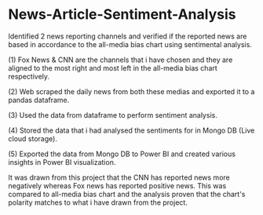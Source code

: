 # News-Article-Sentiment-Analysis

Identified 2 news reporting channels and verified if the reported news are based in accordance to the all-media bias chart using sentimental analysis.



(1) Fox News & CNN are the channels that i have chosen and they are aligned to the most right and most left in the all-media bias chart respectively.

(2) Web scraped the daily news from both these medias and exported it to a pandas dataframe.

(3) Used the data from dataframe to perform sentiment analysis.

(4) Stored the data that i had analysed the sentiments for in Mongo DB (Live cloud storage).

(5) Exported the data from Mongo DB to Power BI and created various insights in Power BI visualization.



It was drawn from this project that the CNN has reported news more negatively whereas Fox news has reported positive news. This was compared to all-media bias chart and the analysis proven that the chart's polarity matches to what i have drawn from the project.

